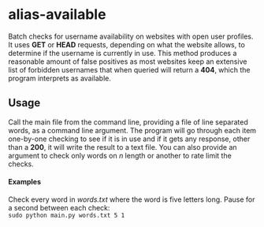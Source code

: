 # alias-available

Batch checks for username availability on websites with open user profiles. It uses __GET__ or __HEAD__ requests, 
depending on what the website allows, to determine if the username is currently in use. This method produces a 
reasonable amount of false positives as most websites keep an extensive list of forbidden usernames that when 
queried will return a __404__, which the program interprets as available.

## Usage
Call the main file from the command line, providing a file of line separated words, as a command line argument. 
The program will go through each item one-by-one checking to see if it is in use and if it gets any response, 
other than a __200__, it will write the result to a text file. You can also provide an argument to check only 
words on _n_ length or another to rate limit the checks.  
  
#### Examples
Check every word in _words.txt_ where the word is five letters long. Pause for a second between each check:  
```sudo python main.py words.txt 5 1```  

